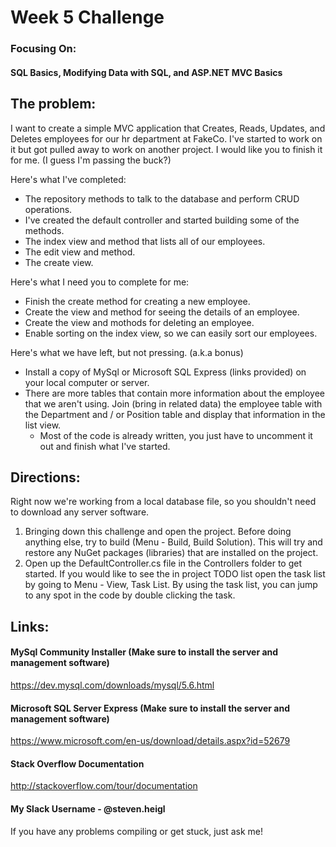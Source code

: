 # Week 5 Challenge
### Focusing On:
#### SQL Basics, Modifying Data with SQL, and ASP.NET MVC Basics

## The problem:
I want to create a simple MVC application that Creates, Reads, Updates, and Deletes employees for our hr department at FakeCo. 
I've started to work on it but got pulled away to work on another project. 
I would like you to finish it for me. (I guess I'm passing the buck?)

Here's what I've completed:
* The repository methods to talk to the database and perform CRUD operations.
* I've created the default controller and started building some of the methods.
* The index view and method that lists all of our employees.
* The edit view and method.
* The create view.

Here's what I need you to complete for me:
* Finish the create method for creating a new employee.
* Create the view and method for seeing the details of an employee.
* Create the view and mothods for deleting an employee. 
* Enable sorting on the index view, so we can easily sort our employees.

Here's what we have left, but not pressing. (a.k.a bonus)
* Install a copy of MySql or Microsoft SQL Express (links provided) on your local computer or server.
* There are more tables that contain more information about the employee that we aren't using. Join (bring in related data) the employee table with the Department and / or Position table and display that information in the list view.
  * Most of the code is already written, you just have to uncomment it out and finish what I've started.

## Directions:
Right now we're working from a local database file, so you shouldn't need to download any server software.

1. Bringing down this challenge and open the project. Before doing anything else, try to build (Menu - Build, Build Solution). This will try and restore
any NuGet packages (libraries) that are installed on the project.
2. Open up the DefaultController.cs file in the Controllers folder to get started. If you would like to see the in project TODO list open the task list
by going to Menu - View, Task List. By using the task list, you can jump to any spot in the code by double clicking the task.

## Links:
#### MySql Community Installer (Make sure to install the server and management software)
https://dev.mysql.com/downloads/mysql/5.6.html

#### Microsoft SQL Server Express (Make sure to install the server and management software)
https://www.microsoft.com/en-us/download/details.aspx?id=52679

#### Stack Overflow Documentation
http://stackoverflow.com/tour/documentation

#### My Slack Username - @steven.heigl
If you have any problems compiling or get stuck, just ask me!